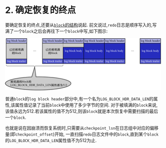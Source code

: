 # 2. 确定恢复的终点

要确定恢复的终点,还要从[`block`的结构](https://github.com/rayallen20/howDoesMySQLWork/blob/main/%E7%AC%AC19%E7%AB%A0%20%E8%AF%B4%E8%BF%87%E7%9A%84%E8%AF%9D%E5%B0%B1%E4%B8%80%E5%AE%9A%E8%A6%81%E5%81%9A%E5%88%B0--redo%E6%97%A5%E5%BF%97/5.%20redo%E6%97%A5%E5%BF%97%E7%9A%84%E5%86%99%E5%85%A5%E8%BF%87%E7%A8%8B/1.%20redo%20log%20block.md)说起.
前文说过,`redo`日志是顺序写入的,写满了一个`block`之后会再往下一个`block`中写,如下图示:

![向block中写入日志](./img/向block中写入日志.jpg)

普通`block`的`log block header`部分中,有一个名为`LOG_BLOCK_HDR_DATA_LEN`的属性,该属性值记录了当前`block`中使用了多少字节的空间.
对于被填满的`block`来说,该值永远为512.若该属性的值不为512,则该`block`就是本次恢复中需要扫描的最后一个`block`.

也就是说在因崩溃而恢复系统时,只需要从`checkpoint_lsn`在日志组中对应的偏移量(即`checkpoint_offset`)开始,
一直扫描`redo`日志文件中的`block`,直到某个`block`的`LOG_BLOCK_HDR_DATA_LEN`属性值不为512为止.
